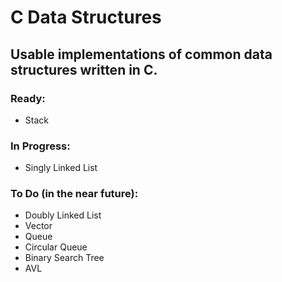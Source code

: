 # C Data Structures

## Usable implementations of common data structures written in C.

### Ready:
- Stack


### In Progress:
- Singly Linked List


### To Do (in the near future): 
- Doubly Linked List
- Vector
- Queue
- Circular Queue
- Binary Search Tree
- AVL